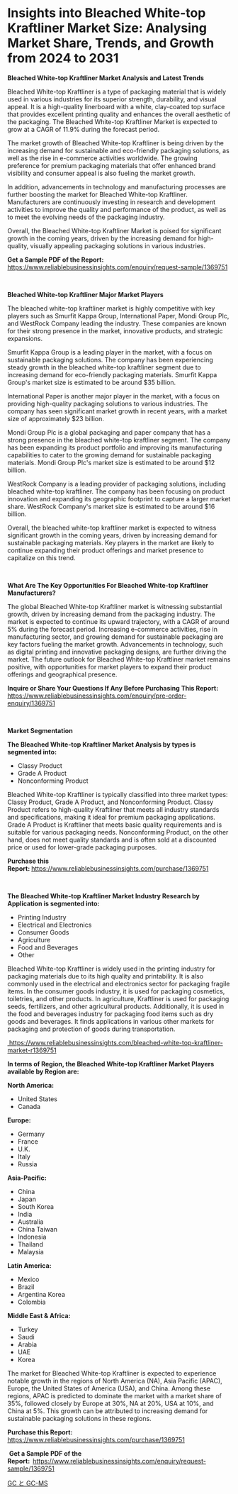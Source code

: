 <p><h1>Insights into Bleached White-top Kraftliner Market Size: Analysing Market Share, Trends, and Growth from 2024 to 2031</h1></p><p><strong>Bleached White-top Kraftliner Market Analysis and Latest Trends</strong></p>
<p><p>Bleached White-top Kraftliner is a type of packaging material that is widely used in various industries for its superior strength, durability, and visual appeal. It is a high-quality linerboard with a white, clay-coated top surface that provides excellent printing quality and enhances the overall aesthetic of the packaging. The Bleached White-top Kraftliner Market is expected to grow at a CAGR of 11.9% during the forecast period.</p><p>The market growth of Bleached White-top Kraftliner is being driven by the increasing demand for sustainable and eco-friendly packaging solutions, as well as the rise in e-commerce activities worldwide. The growing preference for premium packaging materials that offer enhanced brand visibility and consumer appeal is also fueling the market growth.</p><p>In addition, advancements in technology and manufacturing processes are further boosting the market for Bleached White-top Kraftliner. Manufacturers are continuously investing in research and development activities to improve the quality and performance of the product, as well as to meet the evolving needs of the packaging industry.</p><p>Overall, the Bleached White-top Kraftliner Market is poised for significant growth in the coming years, driven by the increasing demand for high-quality, visually appealing packaging solutions in various industries.</p></p>
<p><strong>Get a Sample PDF of the Report:&nbsp;</strong> <a href="https://www.reliablebusinessinsights.com/enquiry/request-sample/1369751">https://www.reliablebusinessinsights.com/enquiry/request-sample/1369751</a></p>
<p>&nbsp;</p>
<p><strong>Bleached White-top Kraftliner Major Market Players</strong></p>
<p><p>The bleached white-top kraftliner market is highly competitive with key players such as Smurfit Kappa Group, International Paper, Mondi Group Plc, and WestRock Company leading the industry. These companies are known for their strong presence in the market, innovative products, and strategic expansions.</p><p>Smurfit Kappa Group is a leading player in the market, with a focus on sustainable packaging solutions. The company has been experiencing steady growth in the bleached white-top kraftliner segment due to increasing demand for eco-friendly packaging materials. Smurfit Kappa Group's market size is estimated to be around $35 billion.</p><p>International Paper is another major player in the market, with a focus on providing high-quality packaging solutions to various industries. The company has seen significant market growth in recent years, with a market size of approximately $23 billion.</p><p>Mondi Group Plc is a global packaging and paper company that has a strong presence in the bleached white-top kraftliner segment. The company has been expanding its product portfolio and improving its manufacturing capabilities to cater to the growing demand for sustainable packaging materials. Mondi Group Plc's market size is estimated to be around $12 billion.</p><p>WestRock Company is a leading provider of packaging solutions, including bleached white-top kraftliner. The company has been focusing on product innovation and expanding its geographic footprint to capture a larger market share. WestRock Company's market size is estimated to be around $16 billion.</p><p>Overall, the bleached white-top kraftliner market is expected to witness significant growth in the coming years, driven by increasing demand for sustainable packaging materials. Key players in the market are likely to continue expanding their product offerings and market presence to capitalize on this trend.</p></p>
<p>&nbsp;</p>
<p><strong>What Are The Key Opportunities For Bleached White-top Kraftliner Manufacturers?</strong></p>
<p><p>The global Bleached White-top Kraftliner market is witnessing substantial growth, driven by increasing demand from the packaging industry. The market is expected to continue its upward trajectory, with a CAGR of around 5% during the forecast period. Increasing e-commerce activities, rise in manufacturing sector, and growing demand for sustainable packaging are key factors fueling the market growth. Advancements in technology, such as digital printing and innovative packaging designs, are further driving the market. The future outlook for Bleached White-top Kraftliner market remains positive, with opportunities for market players to expand their product offerings and geographical presence.</p></p>
<p><strong>Inquire or Share Your Questions If Any Before Purchasing This Report:</strong> <a href="https://www.reliablebusinessinsights.com/enquiry/pre-order-enquiry/1369751">https://www.reliablebusinessinsights.com/enquiry/pre-order-enquiry/1369751</a></p>
<p>&nbsp;</p>
<p><strong>Market Segmentation</strong></p>
<p><strong>The Bleached White-top Kraftliner Market Analysis by types is segmented into:</strong></p>
<p><ul><li>Classy Product</li><li>Grade A Product</li><li>Nonconforming Product</li></ul></p>
<p><p>Bleached White-top Kraftliner is typically classified into three market types: Classy Product, Grade A Product, and Nonconforming Product. Classy Product refers to high-quality Kraftliner that meets all industry standards and specifications, making it ideal for premium packaging applications. Grade A Product is Kraftliner that meets basic quality requirements and is suitable for various packaging needs. Nonconforming Product, on the other hand, does not meet quality standards and is often sold at a discounted price or used for lower-grade packaging purposes.</p></p>
<p><strong>Purchase this Report:&nbsp;</strong><a href="https://www.reliablebusinessinsights.com/purchase/1369751">https://www.reliablebusinessinsights.com/purchase/1369751</a></p>
<p>&nbsp;</p>
<p><strong>The Bleached White-top Kraftliner Market Industry Research by Application is segmented into:</strong></p>
<p><ul><li>Printing Industry</li><li>Electrical and Electronics</li><li>Consumer Goods</li><li>Agriculture</li><li>Food and Beverages</li><li>Other</li></ul></p>
<p><p>Bleached White-top Kraftliner is widely used in the printing industry for packaging materials due to its high quality and printability. It is also commonly used in the electrical and electronics sector for packaging fragile items. In the consumer goods industry, it is used for packaging cosmetics, toiletries, and other products. In agriculture, Kraftliner is used for packaging seeds, fertilizers, and other agricultural products. Additionally, it is used in the food and beverages industry for packaging food items such as dry goods and beverages. It finds applications in various other markets for packaging and protection of goods during transportation.</p></p>
<p><a href="https://www.reliablebusinessinsights.com/bleached-white-top-kraftliner-market-r1369751">&nbsp;https://www.reliablebusinessinsights.com/bleached-white-top-kraftliner-market-r1369751</a></p>
<p><strong>In terms of Region, the Bleached White-top Kraftliner Market Players available by Region are:</strong></p>
<p>
    <p> <strong> North America: </strong>
        <ul>
            <li>United States</li>
            <li>Canada</li>
        </ul>
        </p> 
    <p> <strong> Europe: </strong>
        <ul>
            <li>Germany</li>
            <li>France</li>
            <li>U.K.</li>
            <li>Italy</li>
            <li>Russia</li>
        </ul>
        </p> 
    <p> <strong> Asia-Pacific: </strong>
        <ul>
            <li>China</li>
            <li>Japan</li>
            <li>South Korea</li>
            <li>India</li>
            <li>Australia</li>
            <li>China Taiwan</li>
            <li>Indonesia</li>
            <li>Thailand</li>
            <li>Malaysia</li>
        </ul>
        </p> 
    <p> <strong> Latin America: </strong>
        <ul>
            <li>Mexico</li>
            <li>Brazil</li>
            <li>Argentina Korea</li>
            <li>Colombia</li>
        </ul>
        </p> 
    <p> <strong> Middle East & Africa: </strong>
        <ul>
            <li>Turkey</li>
            <li>Saudi</li>
            <li>Arabia</li>
            <li>UAE</li>
            <li>Korea</li>
        </ul>
    </p>
    </p>
<p><p>The market for Bleached White-top Kraftliner is expected to experience notable growth in the regions of North America (NA), Asia Pacific (APAC), Europe, the United States of America (USA), and China. Among these regions, APAC is predicted to dominate the market with a market share of 35%, followed closely by Europe at 30%, NA at 20%, USA at 10%, and China at 5%. This growth can be attributed to increasing demand for sustainable packaging solutions in these regions.</p></p>
<p><strong>Purchase this Report: </strong><a href="https://www.reliablebusinessinsights.com/purchase/1369751">https://www.reliablebusinessinsights.com/purchase/1369751</a></p>
<p>&nbsp;<strong>Get a Sample PDF of the Report:&nbsp;&nbsp;</strong><a href="https://www.reliablebusinessinsights.com/enquiry/request-sample/1369751">https://www.reliablebusinessinsights.com/enquiry/request-sample/1369751</a></p>
<p><strong></strong></p>
<p><p><a href="https://medium.com/@phillipbarnett65/gc%E3%81%8A%E3%82%88%E3%81%B3gc-ms%E5%B8%82%E5%A0%B4%E3%81%AE%E3%83%88%E3%83%AC%E3%83%B3%E3%83%89%E3%81%8A%E3%82%88%E3%81%B3%E5%B8%82%E5%A0%B4%E5%88%86%E6%9E%90%E3%81%AF-2024%E5%B9%B4%E3%81%8B%E3%82%892031%E5%B9%B4%E3%81%BE%E3%81%A7%E3%81%AE%E6%9C%9F%E9%96%93%E3%81%AB%E4%BA%88%E6%B8%AC%E3%81%95%E3%82%8C%E3%81%A6%E3%81%84%E3%81%BE%E3%81%99-5ea8d95cd5df">GC と GC-MS</a></p></p>